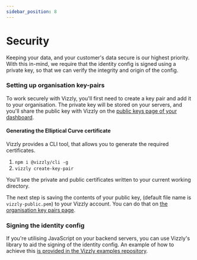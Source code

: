 ```yaml
---
sidebar_position: 8
---
```


# Security

Keeping your data, and your customer's data secure is our highest priority. With this in-mind, we require that the identity config is signed using a private key, so that we can verify the integrity and origin of the config.

### Setting up organisation key-pairs
To work securely with Vizzly, you'll first need to create a key pair and add it to your organisation. The private key will be stored on your servers, and you'll share the public key with Vizzly on the [public keys page of your dashboard](https://app.vizzly.co/organisation/key-pairs).

#### Generating the Elliptical Curve certificate
Vizzly provides a CLI tool, that allows you to generate the required certificates.

1. `npm i @vizzly/cli -g`
2. `vizzly create-key-pair`

You'll see the private and public certificates written to your current working directory.

The next step is saving the contents of your public key, (default file name is `vizzly-public.pem`) to your Vizzly account. You can do that on [the organisation key pairs page](https://app.vizzly.co/organisation/key-pairs).

### Signing the identity config
If you're utilising JavaScript on your backend servers, you can use Vizzly's library to aid the signing of the identity config.
An example of how to achieve this [is provided in the Vizzly examples repository](https://github.com/vizzly-co/library-examples/blob/e6a7ee3bd167cadec5bbab65fa6d7639d5025c7a/examples/next-js/pages/api/identity.js#L29-L59).
